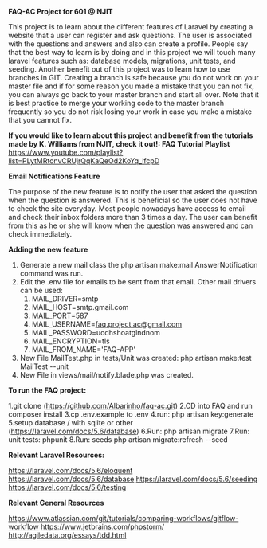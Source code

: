**FAQ-AC Project for 601 @ NJIT**

This project is to learn about the different features of Laravel by creating a website that a user can register and ask questions.
The user is associated with the questions and answers and also can create a profile. People say that the best way to learn is by doing and in this project we will touch many laravel features such as: database models, migrations, unit tests, and seeding.
Another benefit out of this project was to learn how to use branches in GIT. Creating a branch is safe because you do not work on your master file and if for some reason you made a mistake that you can not fix, you can always go back to your master branch and start all over. Note that it is best practice to merge your working code to the master branch frequently so you do not risk losing your work in case you make a mistake that you cannot fix. 

**If you would like to learn about this project and benefit from the tutorials made by K. Williams from NJIT, check it out!: FAQ Tutorial Playlist** https://www.youtube.com/playlist?list=PLytMRtonvCRUjrQqKaQeOd2KoYq_ifcpD

**Email Notifications Feature**

The purpose of the new feature is to notify the user that asked the question when the question is answered. This is beneficial so the user does not have to check the site everyday.
Most people nowadays have access to email and check their inbox folders more than 3 times a day. The user can benefit from this as he or she will know when the question was answered and can check immediately.

**Adding the new feature**  

1. Generate a new mail class the php artisan make:mail AnswerNotification command was run. 
2. Edit the .env file for emails to be sent from that email. Other mail drivers can be used:
   1. MAIL_DRIVER=smtp
   2. MAIL_HOST=smtp.gmail.com
   3. MAIL_PORT=587
   4. MAIL_USERNAME=faq.project.ac@gmail.com
   5. MAIL_PASSWORD=uodhshoatglndnom
   6. MAIL_ENCRYPTION=tls
   7. MAIL_FROM_NAME='FAQ-APP'
3. New File MailTest.php in tests/Unit was created: php artisan make:test MailTest --unit
4. New File in views/mail/notify.blade.php was created.


**To run the FAQ project:**

1.git clone (https://github.com/Albarinho/faq-ac.git)
2.CD into FAQ and run composer install
3.cp .env.example to .env
4.run: php artisan key:generate
5.setup database / with sqlite or other (https://laravel.com/docs/5.6/database)
6.Run: php artisan migrate
7.Run: unit tests: phpunit
8.Run: seeds php artisan migrate:refresh --seed

**Relevant Laravel Resources:**

https://laravel.com/docs/5.6/eloquent
https://laravel.com/docs/5.6/database
https://laravel.com/docs/5.6/seeding
https://laravel.com/docs/5.6/testing

**Relevant General Resources**

https://www.atlassian.com/git/tutorials/comparing-workflows/gitflow-workflow
https://www.jetbrains.com/phpstorm/
http://agiledata.org/essays/tdd.html